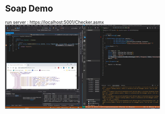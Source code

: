 # Soap Demo

run server : https://localhost:5001/Checker.asmx
![Image description](https://raw.githubusercontent.com/jerateep/SoapDemo/master/pic_project.jpg)
